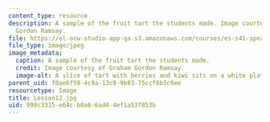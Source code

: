 ```yaml
---
content_type: resource
description: A sample of the fruit tart the students made. Image courtesy of Graham
  Gordon Ramsay.
file: https://ol-ocw-studio-app-qa.s3.amazonaws.com/courses/es-s41-speak-italian-with-your-mouth-full-spring-2012/998c3315e64cb0a66ad44ef1a53f853b_Lesson12.jpg
file_type: image/jpeg
image_metadata:
  caption: A sample of the fruit tart the students made.
  credit: Image courtesy of Graham Gordon Ramsay.
  image-alt: A slice of tart with berries and kiwi sits on a white plate.
parent_uid: f0ae6f59-4c9a-13c9-9b83-75ccf8b3c6ee
resourcetype: Image
title: Lesson12.jpg
uid: 998c3315-e64c-b0a6-6ad4-4ef1a53f853b
---
```

